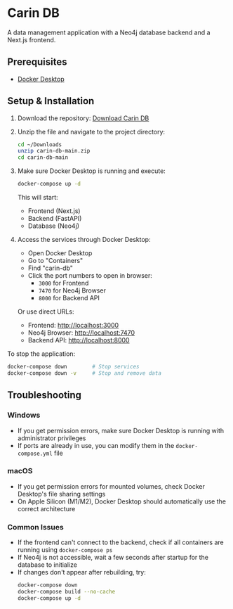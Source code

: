# Carin DB

A data management application with a Neo4j database backend and a Next.js frontend.

## Prerequisites

- [Docker Desktop](https://www.docker.com/products/docker-desktop/)

## Setup & Installation

1. Download the repository: [Download Carin DB](https://github.com/haeussma/carin-db/archive/refs/heads/main.zip)
2. Unzip the file and navigate to the project directory:
    ```bash
    cd ~/Downloads
    unzip carin-db-main.zip
    cd carin-db-main
    ```

3. Make sure Docker Desktop is running and execute:
   ```bash
   docker-compose up -d
   ```

   This will start:
   - Frontend (Next.js)
   - Backend (FastAPI)
   - Database (Neo4j)

3. Access the services through Docker Desktop:
   - Open Docker Desktop
   - Go to "Containers"
   - Find "carin-db"
   - Click the port numbers to open in browser:
     - `3000` for Frontend
     - `7470` for Neo4j Browser
     - `8000` for Backend API

   Or use direct URLs:
   - Frontend: [http://localhost:3000](http://localhost:3000)
   - Neo4j Browser: [http://localhost:7470](http://localhost:7470)
   - Backend API: [http://localhost:8000](http://localhost:8000)

To stop the application:
```bash
docker-compose down        # Stop services
docker-compose down -v     # Stop and remove data
```

## Troubleshooting

### Windows
- If you get permission errors, make sure Docker Desktop is running with administrator privileges
- If ports are already in use, you can modify them in the `docker-compose.yml` file

### macOS
- If you get permission errors for mounted volumes, check Docker Desktop's file sharing settings
- On Apple Silicon (M1/M2), Docker Desktop should automatically use the correct architecture

### Common Issues
- If the frontend can't connect to the backend, check if all containers are running using `docker-compose ps`
- If Neo4j is not accessible, wait a few seconds after startup for the database to initialize
- If changes don't appear after rebuilding, try:
  ```bash
  docker-compose down
  docker-compose build --no-cache
  docker-compose up -d
  ``` 